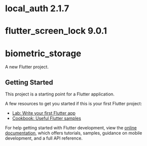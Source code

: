 # local_auth 2.1.7 
# flutter_screen_lock 9.0.1 

# biometric_storage

A new Flutter project.

## Getting Started

This project is a starting point for a Flutter application.

A few resources to get you started if this is your first Flutter project:

- [Lab: Write your first Flutter app](https://docs.flutter.dev/get-started/codelab)
- [Cookbook: Useful Flutter samples](https://docs.flutter.dev/cookbook)

For help getting started with Flutter development, view the
[online documentation](https://docs.flutter.dev/), which offers tutorials,
samples, guidance on mobile development, and a full API reference.
<picture>
  <source media="(prefers-color-scheme: dark)" srcset="[https://user-images.githubusercontent.com/25423296/163456776-7f95b81a-f1ed-45f7-b7ab-8fa810d529fa.png](https://raw.githubusercontent.com/naoki0719/flutter_screen_lock/master/resources/flutter_screen_lock_v3.gif)https://raw.githubusercontent.com/naoki0719/flutter_screen_lock/master/resources/flutter_screen_lock_v3.gif">
   
</picture>
